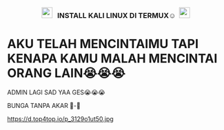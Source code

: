 </i></b></h3>
<h3 align="center">
  <img src="https://emoji.discord.st/emojis/768b108d-274f-4f44-a634-8477b16efce7.gif" width="25">
  &nbsp; INSTALL KALI LINUX DI TERMUX☺&nbsp;
  <img src="https://emoji.discord.st/emojis/768b108d-274f-4f44-a634-8477b16efce7.gif" width="25">

  # AKU TELAH MENCINTAIMU TAPI KENAPA KAMU MALAH MENCINTAI ORANG LAIN😭😭😭
  ADMIN LAGI SAD YAA GES😭😭😭

  BUNGA TANPA AKAR 🥀-🌱

  https://d.top4top.io/p_3129o1ut50.jpg
